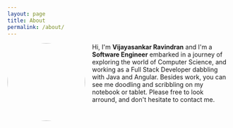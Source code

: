 ```yaml
---
layout: page
title: About
permalink: /about/
---
```


<img style="float: left; margin-right: 16px; border-radius: 50%; height: 176px" src="{{site.baseurl}}/assets/picture.png">

Hi, I'm **Vijayasankar Ravindran** and I'm a **Software Engineer** embarked in a journey of exploring the world of Computer Science, and working as a Full Stack Developer dabbling with Java and Angular. Besides work, you can see me doodling and scribbling on my notebook or tablet. Please free to look arround, and don't hesitate to contact me.
 
<a href="/feed.xml" style="float: left; padding-right:10px"><svg class="svg-icon"><use xlink:href="/assets/minima-social-icons.svg#rss"></use></svg>
</a>

<a href="https://github.com/vijaynr" style="float: left; padding-right:10px"><svg class="svg-icon"><use xlink:href="/assets/minima-social-icons.svg#github"></use></svg>
</a>

<a href="https://www.linkedin.com/in/vijayasankarr" style="float: left; padding-right:10px"><svg class="svg-icon"><use xlink:href="/assets/minima-social-icons.svg#linkedin"></use></svg>
</a>

<a href="https://twitter.com/vjaynr" style="float: left; padding-right:10px"><svg class="svg-icon"><use xlink:href="/assets/minima-social-icons.svg#twitter"></use></svg>
</a>

